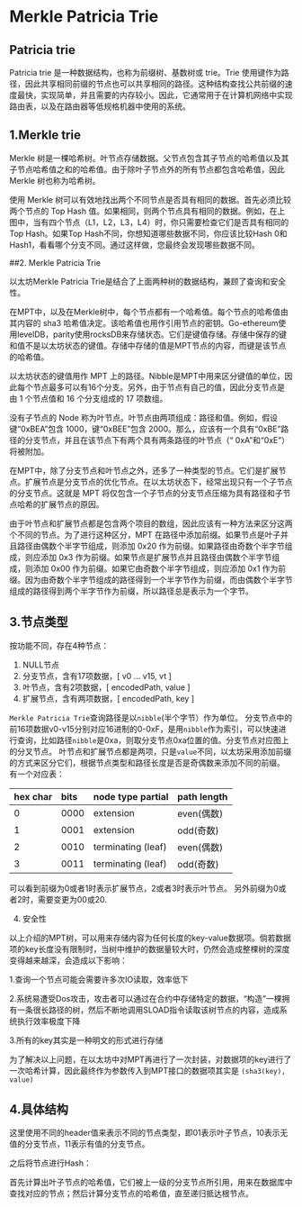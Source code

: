 # Merkle Patricia Trie

## Patricia trie

Patricia trie 是一种数据结构，也称为前缀树、基数树或 trie。Trie 使用键作为路径，因此共享相同前缀的节点也可以共享相同的路径。这种结构查找公共前缀的速度最快，实现简单，并且需要的内存较小。因此，它通常用于在计算机网络中实现路由表，以及在路由器等低规格机器中使用的系统。


## 1.Merkle trie

Merkle 树是一棵哈希树。叶节点存储数据。父节点包含其子节点的哈希值以及其子节点哈希值之和的哈希值。由于除叶子节点外的所有节点都包含哈希值，因此 Merkle 树也称为哈希树。

使用 Merkle 树可以有效地找出两个不同节点是否具有相同的数据。首先必须比较两个节点的 Top Hash 值。如果相同，则两个节点具有相同的数据。例如，在上图中，当有四个节点（L1，L2，L3，L4）时，你只需要检查它们是否具有相同的Top Hash。如果Top Hash不同，你想知道哪些数据不同，你应该比较Hash 0和Hash1，看看哪个分支不同。通过这样做，您最终会发现哪些数据不同。

##2. Merkle Patricia Trie

以太坊Merkle Patricia Trie是结合了上面两种树的数据结构，兼顾了查询和安全性。

在MPT中，以及在Merkle树中，每个节点都有一个哈希值。每个节点的哈希值由其内容的 sha3 哈希值决定。该哈希值也用作引用节点的密钥。Go-ethereum使用levelDB，parity使用rocksDB来存储状态。它们是键值存储。存储中保存的键和值不是以太坊状态的键值。存储中存储的值是MPT节点的内容，而键是该节点的哈希值。

以太坊状态的键值用作 MPT 上的路径。Nibble是MPT中用来区分键值的单位，因此每个节点最多可以有16个分支。另外，由于节点有自己的值，因此分支节点是由 1 个节点值和 16 个分支组成的 17 项数组。

没有子节点的 Node 称为叶节点。叶节点由两项组成：路径和值。例如，假设键“0xBEA”包含 1000，键“0xBEE”包含 2000。那么，应该有一个具有“0xBE”路径的分支节点，并且在该节点下有两个具有两条路径的叶节点（“ 0xA”和“0xE”）将被附加。

在MPT中，除了分支节点和叶节点之外，还多了一种类型的节点。它们是扩展节点。扩展节点是分支节点的优化节点。在以太坊状态下，经常出现只有一个子节点的分支节点。这就是 MPT 将仅包含一个子节点的分支节点压缩为具有路径和子节点哈希的扩展节点的原因。

由于叶节点和扩展节点都是包含两个项目的数组，因此应该有一种方法来区分这两个不同的节点。为了进行这种区分，MPT 在路径中添加前缀。如果节点是叶子并且路径由偶数个半字节组成，则添加 0x20 作为前缀。如果路径由奇数个半字节组成，则应添加 0x3 作为前缀。如果节点是扩展节点并且路径由偶数个半字节组成，则添加 0x00 作为前缀。如果它由奇数个半字节组成，则应添加 0x1 作为前缀。因为由奇数个半字节组成的路径得到一个半字节作为前缀，而由偶数个半字节组成的路径得到两个半字节作为前缀，所以路径总是表示为一个字节。

## 3.节点类型

按功能不同，存在4种节点：

1. NULL节点
2. 分支节点，含有17项数据，[ v0 … v15, vt ]
3. 叶节点，含有2项数据，[ encodedPath, value ]
4. 扩展节点，含有两项数据，[ encodedPath, key ]

`Merkle Patricia Trie`查询路径是以`nibble`(半个字节）作为单位。
分支节点中的前16项数据v0-v15分别对应16进制的0-0xF，是用`nibble`作为索引，可以快速进行查询，比如路径`nibble`是0xa，则取分支节点0xa位置的值。分支节点对应图上的分叉节点。
叶节点和扩展节点都是两项，只是`value`不同，以太坊采用添加前缀的方式来区分它们，根据节点类型和路径长度是否是奇偶数来添加不同的前缀。
有一个对应表：

| hex char | bits | node type partial  | path length |
| :------- | :--- | :----------------- | :---------- |
| 0        | 0000 | extension          | even(偶数)  |
| 1        | 0001 | extension          | odd(奇数)   |
| 2        | 0010 | terminating (leaf) | even(偶数)  |
| 3        | 0011 | terminating (leaf) | odd(奇数)   |

可以看到前缀为0或者1时表示扩展节点，2或者3时表示叶节点。
另外前缀为0或者2时，需要变更为00或20.

4. 安全性

以上介绍的MPT树，可以用来存储内容为任何长度的key-value数据项。倘若数据项的key长度没有限制时，当树中维护的数据量较大时，仍然会造成整棵树的深度变得越来越深，会造成以下影响：

1.查询一个节点可能会需要许多次IO读取，效率低下

2.系统易遭受Dos攻击，攻击者可以通过在合约中存储特定的数据，“构造”一棵拥有一条很长路径的树，然后不断地调用SLOAD指令读取该树节点的内容，造成系统执行效率极度下降

3.所有的key其实是一种明文的形式进行存储

为了解决以上问题，在以太坊中对MPT再进行了一次封装，对数据项的key进行了一次哈希计算，因此最终作为参数传入到MPT接口的数据项其实是 `(sha3(key), value)`

## 4.具体结构

这里使用不同的header值来表示不同的节点类型，即01表示叶子节点，10表示无值的分支节点，11表示有值的分支节点。

之后将节点进行Hash：


首先计算出叶子节点的哈希值，它们被上一级的分支节点所引用，用来在数据库中查找对应的节点；然后计算分支节点的哈希值，直至递归抵达根节点。
